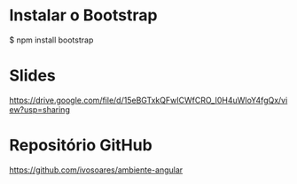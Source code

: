 # Instalar o Bootstrap
$ npm install bootstrap


# Slides
https://drive.google.com/file/d/15eBGTxkQFwICWfCRO_I0H4uWIoY4fgQx/view?usp=sharing 

# Repositório GitHub
https://github.com/ivosoares/ambiente-angular